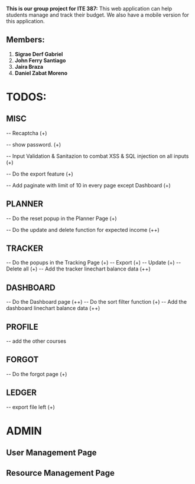 **This is our group project for ITE 387:**
This web application can help students manage and track their budget. We also have a mobile version for this application. 

## Members: 
1. **Sigrae Derf Gabriel**
2. **John Ferry Santiago**
3. **Jaira Braza**
4. **Daniel Zabat Moreno**

# TODOS:


## MISC
--  Recaptcha (+)

-- show password. (+)

-- Input Validation & Sanitazion to combat XSS & SQL injection on all inputs (+)

-- Do the export feature (+)

-- Add paginate with limit of 10 in every page except Dashboard (+)

## PLANNER
-- Do the reset popup in the Planner Page (+)

-- Do the update and delete function for expected income (++)

## TRACKER
-- Do the popups in the Tracking Page (+)
-- Export (+)
-- Update (+)
-- Delete all (+)
-- Add the tracker linechart balance data (++)


## DASHBOARD 
-- Do the Dashboard page (++)
-- Do the sort filter function (+) 
-- Add the dashboard linechart balance data (++)

## PROFILE 
-- add the other courses
<!-- -- Finished all todos yah00! -->

## FORGOT
-- Do the forgot page (+)

## LEDGER 
-- export file left (+)

# ADMIN

## User Management Page

## Resource Management Page